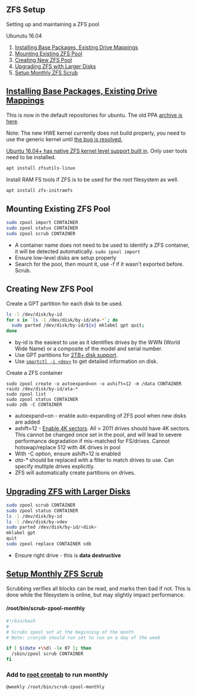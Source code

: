 ZFS Setup
-------------
Setting up and maintaining a ZFS pool

Ubunutu 16.04

1. [Installing Base Packages, Existing Drive Mappings](#installing-base-packages-existing-drive-mappings)
1. [Mounting Existing ZFS Pool](#mounting-existing-zfs-pool)
1. [Creating New ZFS Pool](#creating-new-zfs-pool)
1. [Upgrading ZFS with Larger Disks](#upgrading-zfs-with-larger-disks)
1. [Setup Monthly ZFS Scrub](#setup-monthly-zfs-scrub)

[Installing Base Packages, Existing Drive Mappings][3]
------------------------------------------------------
This is now in the default repositories for ubuntu. The old PPA [archive is
here][1].

Note: The new HWE kernel currently does not build properly, you need to use the
generic kernel until [the bug is resolved.][10]

[Ubuntu 16.04+ has native ZFS kernel level support built in][11]. Only user
tools need to be installed.

```bash
apt install zfsutils-linux
```

Install RAM FS tools if ZFS is to be used for the _root_ filesystem as well.

```bash
apt install zfs-initramfs
```

Mounting Existing ZFS Pool
--------------------------
```bash
sudo zpool import CONTAINER
sudo zpool status CONTAINER
sudo zpool scrub CONTAINER
```
* A container name does not need to be used to identify a ZFS container,
  it will be detected automatically. `sudo zpool import`
* Ensure low-level disks are setup properly
* Search for the pool, then mount it, use -f if it wasn't exported before. Scrub.

Creating New ZFS Pool
---------------------
Create a GPT partition for each disk to be used.

```bash
ls -l /dev/disk/by-id
for x in `ls -1 /dev/disk/by-id/ata-*`; do
  sudo parted /dev/disk/by-id/${x} mklabel gpt quit;
done
```
* by-id is the easiest to use as it identifies drives by the WWN (World Wide
  Name) or a composite of the model and serial number.
* Use GPT partitions for [2TB+ disk support][2].
* Use [`smartctl -i <dev>`][12] to get detailed information on disk.

Create a ZFS container

```
sudo zpool create -o autoexpand=on -o ashift=12 -m /data CONTAINER raidz /dev/disk/by-id/ata-*
sudo zpool list
sudo zpool status CONTAINER
sudo zdb -C CONTAINER
```
* autoexpand=on - enable auto-expanding of ZFS pool when new disks are added
* ashift=12 - [Enable 4K sectors][7]. All > 2011 drives should have 4K sectors.
  This cannot be changed once set in the pool, and will lead to severe
  performance degradation if mis-matched for FS/drives. Cannot hotswap/replace
  512 with 4K drives in pool
* With -C option, ensure ashift=12 is enabled
* _ata-*_ should be replaced with a filter to match drives to use. Can specify
  multiple drives explicitly.
* ZFS will automatically create partitions on drives.

[Upgrading ZFS with Larger Disks][5]
------------------------------------
```bash
sudo zpool scrub CONTAINER
sudo zpool status CONTAINER
ls -l /dev/disk/by-id
ls -l /dev/disk/by-vdev
sudo parted /dev/disk/by-id/<disk>
mklabel gpt
quit
sudo zpool replace CONTAINER sdb
```

* Ensure right drive - this is __data destructive__

[Setup Monthly ZFS Scrub][8]
----------------------------
Scrubbing verifies all blocks can be read, and marks then bad if not. This
is done while the filesystem is online, but may slightly impact performance.

#### /root/bin/scrub-zpool-monthly
```bash
#!/bin/bash
#
# Scrubs zpool set at the beginning of the month
# Note: cronjob should run set to run on a day of the week

if [ $(date +\%d) -le 07 ]; then
  /sbin/zpool scrub CONTAINER
fi
```

### Add to [root crontab][9] to run monthly
```crontab
@weekly /root/bin/scrub-zpool-monthly
```

[1]: https://launchpad.net/~zfs-native/+archive/stable
[2]: http://www.cyberciti.biz/tips/fdisk-unable-to-create-partition-greater-2tb.html
[3]: http://flux.org.uk/howto/solaris/zfs_tutorial_01
[4]: https://github.com/zfsonlinux/zfs/issues/381
[5]: http://www.itsacon.net/computers/unix/growing-a-zfs-pool/
[6]: https://github.com/zfsonlinux/pkg-zfs/wiki/Ubuntu-ZFS-mountall-FAQ-and-troubleshooting
[7]: http://forums.freebsd.org/showthread.php?t=29539
[8]: https://docs.oracle.com/cd/E23823_01/html/819-5461/gbbwa.html
[9]: https://en.wikipedia.org/wiki/Cron
[10]: https://bugs.launchpad.net/ubuntu/+source/linux-hwe/+bug/1693757
[11]: https://wiki.ubuntu.com/ZFS
[12]: https://www.techrepublic.com/blog/linux-and-open-source/using-smartctl-to-get-smart-status-information-on-your-hard-drives/